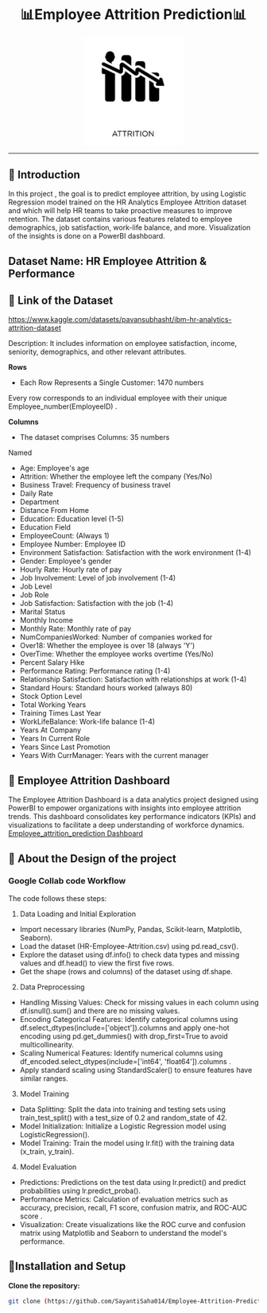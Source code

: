 

<h1 align="center">  📊Employee Attrition Prediction📊</h1>
  <div align="center">
</div>

<div align="center">
  <img src="Attrition logo.jpeg" width='200'>
</div>

---


## 📜 Introduction
In this project , the goal is to predict employee attrition, by using Logistic Regression model trained on the HR Analytics Employee Attrition dataset and which will help HR teams to take proactive measures to improve retention. The dataset contains various features related to employee demographics, job satisfaction, work-life balance, and more. Visualization of the insights is done on a PowerBI dashboard.


## Dataset Name: HR Employee Attrition & Performance

## 📜 **Link of the Dataset**
https://www.kaggle.com/datasets/pavansubhasht/ibm-hr-analytics-attrition-dataset

Description: It includes information on employee satisfaction, income, seniority, demographics, and other relevant attributes.

**Rows**

- Each Row Represents a Single Customer: 1470 numbers

Every row corresponds to an individual employee with their unique Employee_number(EmployeeID) .

**Columns**

- The dataset comprises Columns: 35 numbers

Named

- Age: Employee's age
- Attrition: Whether the employee left the company (Yes/No)
- Business Travel: Frequency of business travel
- Daily Rate
- Department
- Distance From Home
- Education: Education level (1-5)
- Education Field
- EmployeeCount: (Always 1)
- Employee Number: Employee ID
- Environment Satisfaction: Satisfaction with the work environment (1-4)
- Gender: Employee's gender
- Hourly Rate: Hourly rate of pay
- Job Involvement: Level of job involvement (1-4)
- Job Level
- Job Role
- Job Satisfaction: Satisfaction with the job (1-4)
- Marital Status
- Monthly Income
- Monthly Rate: Monthly rate of pay
- NumCompaniesWorked: Number of companies worked for
- Over18: Whether the employee is over 18 (always 'Y')
- OverTime: Whether the employee works overtime (Yes/No)
- Percent Salary Hike 
- Performance Rating: Performance rating (1-4)
- Relationship Satisfaction: Satisfaction with relationships at work (1-4)
- Standard Hours: Standard hours worked (always 80)
- Stock Option Level
- Total Working Years
- Training Times Last Year
- WorkLifeBalance: Work-life balance (1-4)
- Years At Company
- Years In Current Role
- Years Since Last Promotion
- Years With CurrManager: Years with the current manager


## 📂 Employee Attrition Dashboard
The Employee Attrition Dashboard is a data analytics project designed using PowerBI to empower organizations with insights into employee attrition trends. This dashboard consolidates key performance indicators (KPIs) and visualizations to facilitate a deep understanding of workforce dynamics. [Employee_attrition_prediction Dashboard](Employee_attrition_prediction.pbix)

##  📂 **About the Design of the project**
### Google Collab code Workflow
The code follows these steps:

1. Data Loading and Initial Exploration

- Import necessary libraries (NumPy, Pandas, Scikit-learn, Matplotlib, Seaborn).
- Load the dataset (HR-Employee-Attrition.csv) using pd.read_csv().
- Explore the dataset using df.info() to check data types and missing values and df.head() to view the first five rows.
- Get the shape (rows and columns) of the dataset using df.shape.

2. Data Preprocessing

- Handling Missing Values: Check for missing values in each column using df.isnull().sum() and there are no missing values.
- Encoding Categorical Features: Identify categorical columns using df.select_dtypes(include=['object']).columns and apply one-hot encoding using pd.get_dummies() with drop_first=True to avoid multicollinearity.
- Scaling Numerical Features: Identify numerical columns using df_encoded.select_dtypes(include=['int64', 'float64']).columns .
- Apply standard scaling using StandardScaler() to ensure features have similar ranges.

3. Model Training

- Data Splitting: Split the data into training and testing sets using train_test_split() with a test_size of 0.2 and random_state of 42.
- Model Initialization: Initialize a Logistic Regression model using LogisticRegression().
- Model Training: Train the model using lr.fit() with the training data (x_train, y_train).

4. Model Evaluation

- Predictions: Predictions on the test data using lr.predict() and predict probabilities using lr.predict_proba().
- Performance Metrics: Calculation of evaluation metrics such as accuracy, precision, recall, F1 score, confusion matrix, and ROC-AUC score .
- Visualization: Create visualizations like the ROC curve and confusion matrix using Matplotlib and Seaborn to understand the model's performance.


## 🚀**Installation and Setup**

 **Clone the repository:**
  ```bash
  git clone (https://github.com/SayantiSaha014/Employee-Attrition-Prediction.git)
```
